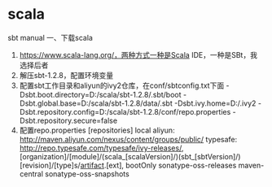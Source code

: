 # scala
sbt manual
一、下载scala
1. https://www.scala-lang.org/，两种方式一种是Scala IDE，一种是SBt，我选择后者
2. 解压sbt-1.2.8，配置环境变量
3. 配置sbt工作目录和aliyun的ivy2仓库，在conf/sbtconfig.txt下面
-Dsbt.boot.directory=D:/scala/sbt-1.2.8/.sbt/boot
-Dsbt.global.base=D:/scala/sbt-1.2.8/data/.sbt
-Dsbt.ivy.home=D:/.ivy2
-Dsbt.repository.config=D:/scala/sbt-1.2.8/conf/repo.properties
-Dsbt.repository.secure=false
4. 配置repo.properties
[repositories]
  local
  aliyun: http://maven.aliyun.com/nexus/content/groups/public/
  typesafe: http://repo.typesafe.com/typesafe/ivy-releases/, [organization]/[module]/(scala_[scalaVersion]/)(sbt_[sbtVersion]/)[revision]/[type]s/[artifact](-[classifier]).[ext], bootOnly
  sonatype-oss-releases
  maven-central
  sonatype-oss-snapshots
